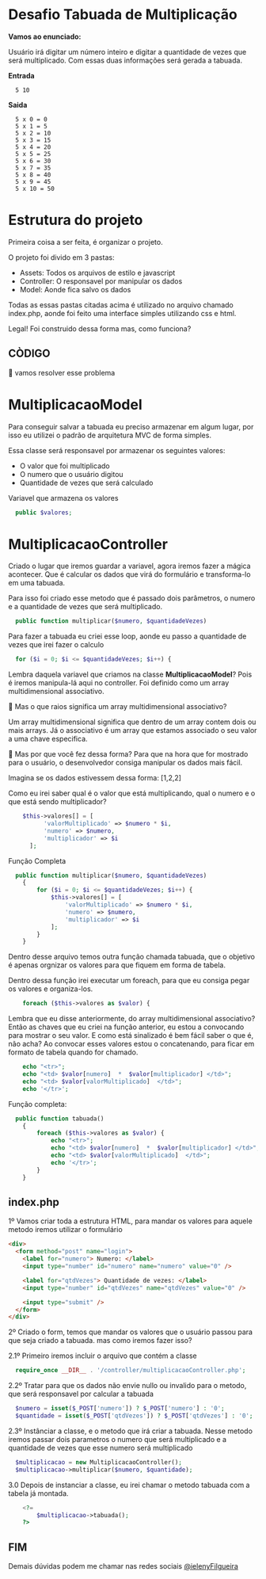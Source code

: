 # Desafio Tabuada de Multiplicação

**Vamos ao enunciado:**

Usuário irá digitar um número inteiro e digitar a quantidade de vezes que será multiplicado.
Com essas duas informações será gerada a tabuada.

**Entrada**

```
  5 10

```

**Saida**

```
  5 x 0 = 0
  5 x 1 = 5
  5 x 2 = 10
  5 x 3 = 15
  5 x 4 = 20
  5 x 5 = 25
  5 x 6 = 30
  5 x 7 = 35
  5 x 8 = 40
  5 x 9 = 45
  5 x 10 = 50

```

# Estrutura do projeto

Primeira coisa a ser feita, é organizar o projeto.

O projeto foi divido em 3 pastas:

- Assets: Todos os arquivos de estilo e javascript
- Controller: O responsavel por manipular os dados
- Model: Aonde fica salvo os dados

Todas as essas pastas citadas acima é utilizado no arquivo chamado index.php, aonde foi feito uma interface simples utilizando css e html.

Legal! Foi construido dessa forma mas, como funciona?

## **CÒDIGO**

:thinking: vamos resolver esse problema

# MultiplicacaoModel

Para conseguir salvar a tabuada eu preciso armazenar em algum lugar, por isso eu utilizei o padrão de arquitetura MVC de forma simples.

Essa classe será responsavel por armazenar os seguintes valores:

- O valor que foi multiplicado
- O numero que o usuário digitou
- Quantidade de vezes que será calculado

Variavel que armazena os valores

```php
  public $valores;
```

# MultiplicacaoController

Criado o lugar que iremos guardar a variavel, agora iremos fazer a mágica acontecer. Que é calcular os dados que virá do formulário e transforma-lo em uma tabuada.

Para isso foi criado esse metodo que é passado dois parâmetros, o numero e a quantidade de vezes que será multiplicado.

```php
  public function multiplicar($numero, $quantidadeVezes)
```

Para fazer a tabuada eu criei esse loop, aonde eu passo a quantidade de vezes que irei fazer o calculo

```php
  for ($i = 0; $i <= $quantidadeVezes; $i++) {
```

Lembra daquela variavel que criamos na classe **MultiplicacaoModel**? Pois é iremos manipula-lá aqui no controller.
Foi definido como um array multidimensional associativo.

:thinking: Mas o que raios significa um array multidimensional associativo?

Um array multidimensional significa que dentro de um array contem dois ou mais arrays. Já o associativo é um array que estamos associado o seu valor a uma chave especifica.

:thinking: Mas por que você fez dessa forma?
Para que na hora que for mostrado para o usuário, o desenvolvedor consiga manipular os dados mais fácil.

Imagina se os dados estivessem dessa forma:
[1,2,2]

Como eu irei saber qual é o valor que está multiplicando, qual o numero e o que está sendo multiplicador?

```php
    $this->valores[] = [
          'valorMultiplicado' => $numero * $i,
          'numero' => $numero,
          'multiplicador' => $i
      ];
```

Função Completa

```php
  public function multiplicar($numero, $quantidadeVezes)
    {
        for ($i = 0; $i <= $quantidadeVezes; $i++) {
            $this->valores[] = [
                'valorMultiplicado' => $numero * $i,
                'numero' => $numero,
                'multiplicador' => $i
            ];
        }
    }
```

Dentro desse arquivo temos outra função chamada tabuada, que o objetivo é apenas orgnizar os valores para que fiquem em forma de tabela.

Dentro dessa função irei executar um foreach, para que eu consiga pegar os valores e organiza-los.

```php
    foreach ($this->valores as $valor) {
```

Lembra que eu disse anteriormente, do array multidimensional associativo? Então as chaves que eu criei na função anterior, eu estou a convocando para mostrar o seu valor.
E como está sinalizado é bem fácil saber o que é, não acha?
Ao convocar esses valores estou o concatenando, para ficar em formato de tabela quando for chamado.

```php
    echo "<tr>";
    echo "<td> $valor[numero]  *  $valor[multiplicador] </td>";
    echo "<td> $valor[valorMultiplicado]  </td>";
    echo '</tr>';
```

Função completa:

```php
  public function tabuada()
    {
        foreach ($this->valores as $valor) {
            echo "<tr>";
            echo "<td> $valor[numero]  *  $valor[multiplicador] </td>";
            echo "<td> $valor[valorMultiplicado]  </td>";
            echo '</tr>';
        }
    }
```

## index.php

1º Vamos criar toda a estrutura HTML, para mandar os valores para aquele metodo iremos utilizar o formulário

```html
<div>
  <form method="post" name="login">
    <label for="numero"> Numero: </label>
    <input type="number" id="numero" name="numero" value="0" />

    <label for="qtdVezes"> Quantidade de vezes: </label>
    <input type="number" id="qtdVezes" name="qtdVezes" value="0" />

    <input type="submit" />
  </form>
</div>
```

2º Criado o form, temos que mandar os valores que o usuário passou para que seja criado a tabuada.
mas como iremos fazer isso?

2.1º Primeiro iremos incluir o arquivo que contém a classe

```php
  require_once __DIR__ . '/controller/multiplicacaoController.php';
```

2.2º Tratar para que os dados não envie nullo ou invalido para o metodo, que será responsavel por calcular a tabuada

```php
  $numero = isset($_POST['numero']) ? $_POST['numero'] : '0';
  $quantidade = isset($_POST['qtdVezes']) ? $_POST['qtdVezes'] : '0';
```

2.3º Instânciar a classe, e o metodo que irá criar a tabuada. Nesse metodo iremos passar dois parametros o numero que será multiplicado e a quantidade de vezes que esse numero será multiplicado

```php
  $multiplicacao = new MultiplicacaoController();
  $multiplicacao->multiplicar($numero, $quantidade);
```

3.0 Depois de instanciar a classe, eu irei chamar o metodo tabuada com a tabela já montada.

```php
    <?=
        $multiplicacao->tabuada();
    ?>
```

## FIM

Demais dúvidas podem me chamar nas redes sociais [@ielenyFilgueira](https://www.linkedin.com/in/ieleny-filgueira-3b370a128/)
